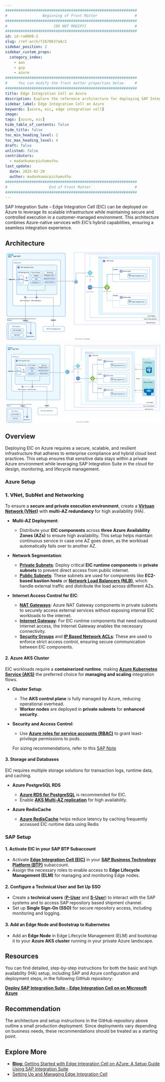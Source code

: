 ```yaml
---
############################################################
#                Beginning of Front Matter                 #
############################################################
#                     [DO NOT MODIFY]                      #
############################################################
id: id-ra0008-2 
slug: /ref-arch/f2670637a8/2 
sidebar_position: 2 
sidebar_custom_props: 
  category_index: 
    - aws
    - gcp
    - azure
############################################################
#     You can modify the front matter properties below     #
############################################################
title: Edge Integration Cell on Azure
description: Explore the reference architecture for deploying SAP Integration Suite - Edge Integration Cell on Azure. Learn about the required resources, and key considerations for setup and implementation on Azure.
sidebar_label: Edge Integration Cell on Azure
keywords: [azure, eic, edge integration cell]
image: 
tags: [azure, eic]
hide_table_of_contents: false
hide_title: false
toc_min_heading_level: 2
toc_max_heading_level: 4
draft: false
unlisted: false
contributors:
  - madankumarpichamuthu
last_update:
  date: 2025-02-20
  author: madankumarpichamuthu
############################################################
#                   End of Front Matter                    #
############################################################
---
```


SAP Integration Suite – Edge Integration Cell (EIC) can be deployed on Azure to leverage its scalable infrastructure while maintaining secure and controlled execution in a customer-managed environment. This architecture combines Azure-native services with EIC’s hybrid capabilities, ensuring a seamless integration experience.

## Architecture

![Basic Setup](./images/sap-EIC-azure-Basic.svg)

![High Availability Setup](./images/sap-EIC-azure-HA.svg)

## Overview
Deploying EIC on Azure requires a secure, scalable, and resilient infrastructure that adheres to enterprise compliance and hybrid cloud best practices. This setup ensures that sensitive data stays within a private Azure environment while leveraging SAP Integration Suite in the cloud for design, monitoring, and lifecycle management.  


### Azure Setup

### 1. VNet, SubNet and Networking

To ensure a **secure and private execution environment**, create a **[Virtuan Network (VNet)](https://learn.microsoft.com/en-us/azure/virtual-network/quick-create-portal)** with **multi-AZ redundancy** for high availability (HA).

- **Multi-AZ Deployment**:
  - Distribute your **EIC components** across **three Azure Availability Zones (AZs)** to ensure high availability. This setup helps maintain continuous service in case one AZ goes down, as the workload automatically fails over to another AZ.
  
- **Network Segmentation**:
  - **[Private Subnets](https://learn.microsoft.com/en-us/azure/virtual-network/virtual-network-manage-subnet?tabs=azure-portal)**: Deploy critical **EIC runtime components** in **private subnets** to prevent direct access from public internet.
  - **[Public Subnets](https://learn.microsoft.com/en-us/azure/virtual-network/virtual-networks-overview)**: These subnets are used for components like **EC2-based bastion hosts** or **[Network Load Balancers (NLB)](https://learn.microsoft.com/en-us/azure/load-balancer/load-balancer-overview)**, which handle external traffic and distribute the load across different AZs.


- **Internet Access Control for EIC**:
  - **[NAT Gateways](https://learn.microsoft.com/en-us/azure/nat-gateway/nat-overview)**: Azure NAT Gateway components in private subnets to securely access external services without exposing internal EIC workloads to the internet.
  - **[Internet Gateway](https://azure.microsoft.com/en-us/products/azure-nat-gateway)**: For EIC runtime components that need outbound internet access, the Internet Gateway enables the necessary connectivity.
  - **[Security Groups](https://learn.microsoft.com/en-us/azure/virtual-network/network-security-groups-overview)** and **[IP Based Network ACLs](https://learn.microsoft.com/en-us/azure/virtual-network/ip-based-access-control-list-overview)**: These are used to enforce strict access control, ensuring secure communication between EIC components.


#### 2. Azure AKS Cluster  

EIC workloads require a **containerized runtime**, making **[Azure Kubernetes Service (AKS)](https://azure.microsoft.com/en-us/products/kubernetes-service)** the preferred choice for **managing and scaling** integration flows.  

- **Cluster Setup**:  
  - The **AKS control plane** is fully managed by Azure, reducing operational overhead.  
  - **Worker nodes** are deployed in **private subnets** for **enhanced security**.  

- **Security and Access Control**:  
  - Use **[Azure roles for service accounts (RBAC)](https://learn.microsoft.com/en-us/azure/role-based-access-control/role-assignments-portal)** to grant least-privilege permissions to pods.  

  For sizing recommendations, refer to this [SAP Note](https://me.sap.com/notes/3247839)


#### 3. Storage and Databases  

EIC requires multiple storage solutions for transaction logs, runtime data, and caching.

- **Azure PostgreSQL RDS**  
  - **[Azure RDS for PostgreSQL](https://azure.microsoft.com/en-ca/products/postgresql/?ef_id=_k_Cj0KCQiAwtu9BhC8ARIsAI9JHanckghAmiPvL8qvi_nfi1zhYHFW3Z0hIV3E_WIGpmnJjfs6rvd5BGQaAkISEALw_wcB_k_&OCID=AIDcmmqz3gd78m_SEM__k_Cj0KCQiAwtu9BhC8ARIsAI9JHanckghAmiPvL8qvi_nfi1zhYHFW3Z0hIV3E_WIGpmnJjfs6rvd5BGQaAkISEALw_wcB_k_&gad_source=1&gclid=Cj0KCQiAwtu9BhC8ARIsAI9JHanckghAmiPvL8qvi_nfi1zhYHFW3Z0hIV3E_WIGpmnJjfs6rvd5BGQaAkISEALw_wcB)** is recommended for EIC.
  - Enable **[AKS Multi-AZ replication](https://learn.microsoft.com/en-us/azure/storage/container-storage/enable-multi-zone-redundancy)** for high availability.

- **Azure RedisCache**  
  - **[Azure RedisCache](https://azure.microsoft.com/en-ca/products/cache/?ef_id=_k_Cj0KCQiAwtu9BhC8ARIsAI9JHakLVqdO5TEkgDIz5U2E5xUnS-j_huvw4zf8bUr8C4xQo8N_NSXfgw0aAtpvEALw_wcB_k_&OCID=AIDcmmqz3gd78m_SEM__k_Cj0KCQiAwtu9BhC8ARIsAI9JHakLVqdO5TEkgDIz5U2E5xUnS-j_huvw4zf8bUr8C4xQo8N_NSXfgw0aAtpvEALw_wcB_k_&gad_source=1&gclid=Cj0KCQiAwtu9BhC8ARIsAI9JHakLVqdO5TEkgDIz5U2E5xUnS-j_huvw4zf8bUr8C4xQo8N_NSXfgw0aAtpvEALw_wcB)** helps reduce latency by caching frequently accessed EIC runtime data using Redis

### SAP Setup

#### 1. Activate EIC in your SAP BTP Subaccount
- Activate **[Edge Integration Cell (EIC)](https://help.sap.com/docs/integration-suite/sap-integration-suite/what-is-sap-integration-suite-edge-integration-cell)** in your **[SAP Business Technology Platform (BTP)](https://help.sap.com/docs/btp?locale=en-US)** subaccount.  
- Assign the necessary roles to enable access to **Edge Lifecycle Management (ELM)** for managing and monitoring Edge nodes.  

#### 2. Configure a Technical User and Set Up SSO 
- Create a **technical users** (**[P-User](https://help.sap.com/docs/EDGE_LIFECYCLE_MANAGEMENT/9d5719aae5aa4d479083253ba79c23f9/edcd1a455afb4cb0b6b1b3d148256468.html)** and **[S-User](https://www.sap.com/account/universal-id.html)**) to interact with the SAP systems and to access SAP repository based shipment channel.  
- Set up **Single Sign-On (SSO)** for secure repository access, including monitoring and logging.  

#### 3. Add an Edge Node and Bootstrap to Kubernetes
- Add an **Edge Node** in Edge Lifecycle Management (ELM) and bootstrap it to your **Azure AKS cluster** running in your private Azure landscape.   

## Resources

You can find detailed, step-by-step instructions for both the basic and high availability (HA) setup, including SAP and Azure configuration and deployment steps, in the following GitHub repository:

[**Deploy SAP Integration Suite - Edge Integration Cell on on Microsoft Azure**](https://github.tools.sap/btp-use-case-factory/edge-integration-cell-azure)

## Recommendation
The architecture and setup instructions in the GitHub repository above outline a small production deployment. Since deployments vary depending on business needs, these recommendations should be treated as a starting point.

## Explore More
- [**Blog:** Getting Started with Edge Integration Cell on AZure: A Setup Guide Using SAP Integration Suite](https://www.youtube.com/watch?si=y-OM-2GC-q-FnOxm&v=PHPPnma7Y1A&feature=youtu.be)
- [Setting Up and Managing Edge Integration Cell](https://help.sap.com/docs/integration-suite/sap-integration-suite/setting-up-and-managing-edge-integration-cell)